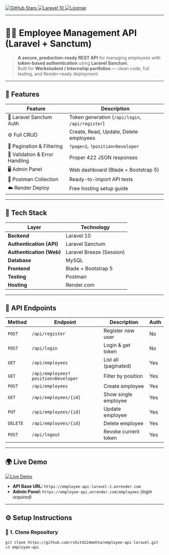 <a href="https://github.com/rohit4224mehta/employee-api-laravel" target="_blank">
  <img src="https://img.shields.io/github/stars/rohitmehta/employee-api?style=social" alt="GitHub Stars">
</a>
<a href="https://laravel.com" target="_blank">
  <img src="https://img.shields.io/badge/Laravel-10-ff2d20?logo=laravel&logoColor=white" alt="Laravel 10">
</a>
<a href="https://github.com/rohit4224mehta/employee-api-laravel/blob/main/LICENSE" target="_blank">
  <img src="https://img.shields.io/github/license/rohit4224mehta/employee-api-laravel" alt="License">
</a>

---

# 👨‍💻 Employee Management API (Laravel + Sanctum)

> **A secure, production-ready REST API** for managing employees with **token-based authentication** using **Laravel Sanctum**.  
> Built for **Werkstudent / Internship portfolios** — clean code, full testing, and Render-ready deployment.

---

## 🚀 Features

| Feature | Description |
|----------|-------------|
| 🔐 Laravel Sanctum Auth | Token generation (`/api/login`, `/api/register`) |
| ⚙️ Full CRUD | Create, Read, Update, Delete employees |
| 🔎 Pagination & Filtering | `?page=2`, `?position=Developer` |
| 🧾 Validation & Error Handling | Proper 422 JSON responses |
| 🖥️ Admin Panel | Web dashboard (Blade + Bootstrap 5) |
| 🧪 Postman Collection | Ready-to-import API tests |
| ☁️ Render Deploy | Free hosting setup guide |

---

## 🧰 Tech Stack

| Layer | Technology |
|-------|-------------|
| **Backend** | Laravel 10 |
| **Authentication (API)** | Laravel Sanctum |
| **Authentication (Web)** | Laravel Breeze (Session) |
| **Database** | MySQL |
| **Frontend** | Blade + Bootstrap 5 |
| **Testing** | Postman |
| **Hosting** | Render.com |

---

## 📡 API Endpoints

| Method | Endpoint | Description | Auth |
|--------|-----------|-------------|------|
| `POST` | `/api/register` | Register new user | No |
| `POST` | `/api/login` | Login & get token | No |
| `GET` | `/api/employees` | List all (paginated) | Yes |
| `GET` | `/api/employees?position=Developer` | Filter by position | Yes |
| `POST` | `/api/employees` | Create employee | Yes |
| `GET` | `/api/employees/{id}` | Show single employee | Yes |
| `PUT` | `/api/employees/{id}` | Update employee | Yes |
| `DELETE` | `/api/employees/{id}` | Delete employee | Yes |
| `POST` | `/api/logout` | Revoke current token | Yes |

---

## 🌍 Live Demo

<a href="https://employee-api-laravel-1.onrender.com" target="_blank">
  <img src="https://img.shields.io/badge/Live%20Demo-Click%20Here-brightgreen?style=for-the-badge&logo=vercel" alt="Live Demo">
</a>

- **API Base URL:** `https://employee-api-laravel-1.onrender.com`
- **Admin Panel:** `https://employee-api.onrender.com/employees` *(login required)*

---

## ⚙️ Setup Instructions

### 🧩 1. Clone Repository
```bash
git clone https://github.com/rohit4224mehta/employee-api-laravel.git
cd employee-api
